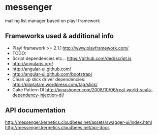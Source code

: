 messenger
=========

mailing list manager based on play! framework

## Frameworks used & additional info

 * Play! framework >= 2.1.1 http://www.playframework.com/
 * TODO:
  * Script dependencies etc... https://github.com/ded/script.js
  * http://angularjs.org/
  * http://angular-ui.github.com/
  * http://angular-ui.github.com/bootstrap/
  * Clean up slick driver dependencies: http://playlatam.wordpress.com/tag/slick/
  * Cake Pattern DI http://jonasboner.com/2008/10/06/real-world-scala-dependency-injection-di/

## API documentation

http://messenger.kernetics.cloudbees.net/assets/swagger-ui/index.html
http://messenger.kernetics.cloudbees.net/api-docs
